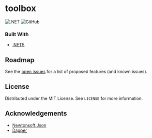 # toolbox
![.NET](https://github.com/talaryonlabs/toolbox/workflows/.NET%20Core/badge.svg)
![GitHub](https://img.shields.io/github/license/talaryonlabs/toolbox)

<!-- #![GitHub pull requests](https://img.shields.io/github/issues-pr/talaryonlabs/toolbox) -->


### Built With

* [.NET5](https://github.com/dotnet)

<!-- ROADMAP -->
## Roadmap

See the [open issues](https://github.com/talaryonlabs/toolbox/issues) for a list of proposed features (and known issues).


<!-- LICENSE -->
## License

Distributed under the MIT License. See `LICENSE` for more information.


<!-- ACKNOWLEDGEMENTS -->
## Acknowledgements

* [Newtonsoft.Json](https://github.com/JamesNK/Newtonsoft.Json)
* [Dapper](https://github.com/StackExchange/Dapper)